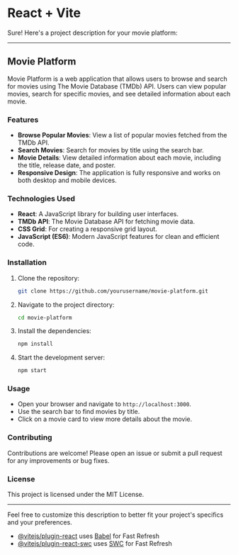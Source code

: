 # React + Vite
Sure! Here's a project description for your movie platform:

---

## Movie Platform

Movie Platform is a web application that allows users to browse and search for movies using The Movie Database (TMDb) API. Users can view popular movies, search for specific movies, and see detailed information about each movie.

### Features

- **Browse Popular Movies**: View a list of popular movies fetched from the TMDb API.
- **Search Movies**: Search for movies by title using the search bar.
- **Movie Details**: View detailed information about each movie, including the title, release date, and poster.
- **Responsive Design**: The application is fully responsive and works on both desktop and mobile devices.

### Technologies Used

- **React**: A JavaScript library for building user interfaces.
- **TMDb API**: The Movie Database API for fetching movie data.
- **CSS Grid**: For creating a responsive grid layout.
- **JavaScript (ES6)**: Modern JavaScript features for clean and efficient code.

### Installation

1. Clone the repository:
   ```bash
   git clone https://github.com/yourusername/movie-platform.git
   ```
2. Navigate to the project directory:
   ```bash
   cd movie-platform
   ```
3. Install the dependencies:
   ```bash
   npm install
   ```
4. Start the development server:
   ```bash
   npm start
   ```

### Usage

- Open your browser and navigate to `http://localhost:3000`.
- Use the search bar to find movies by title.
- Click on a movie card to view more details about the movie.

### Contributing

Contributions are welcome! Please open an issue or submit a pull request for any improvements or bug fixes.

### License

This project is licensed under the MIT License.

---

Feel free to customize this description to better fit your project's specifics and your preferences.

- [@vitejs/plugin-react](https://github.com/vitejs/vite-plugin-react/blob/main/packages/plugin-react/README.md) uses [Babel](https://babeljs.io/) for Fast Refresh
- [@vitejs/plugin-react-swc](https://github.com/vitejs/vite-plugin-react-swc) uses [SWC](https://swc.rs/) for Fast Refresh
